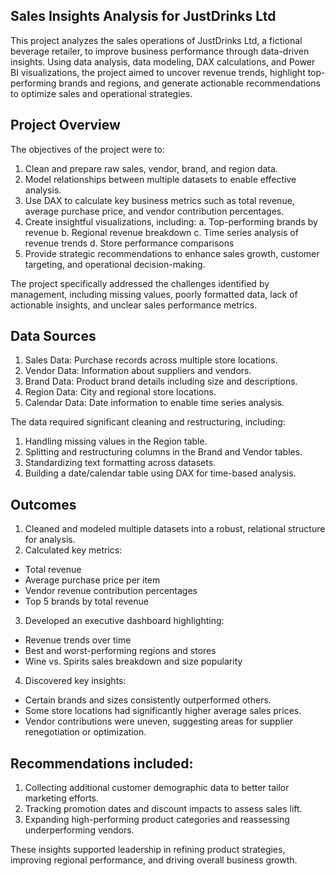 ## Sales Insights Analysis for JustDrinks Ltd

This project analyzes the sales operations of JustDrinks Ltd, a fictional beverage retailer, to improve business performance through data-driven insights. Using data analysis, data modeling, DAX calculations, and Power BI visualizations, the project aimed to uncover revenue trends, highlight top-performing brands and regions, and generate actionable recommendations to optimize sales and operational strategies.

## Project Overview
The objectives of the project were to:
1. Clean and prepare raw sales, vendor, brand, and region data.
2. Model relationships between multiple datasets to enable effective analysis.
3. Use DAX to calculate key business metrics such as total revenue, average purchase price, and vendor contribution percentages.
4. Create insightful visualizations, including:
a. Top-performing brands by revenue
b. Regional revenue breakdown
c. Time series analysis of revenue trends
d. Store performance comparisons
5. Provide strategic recommendations to enhance sales growth, customer targeting, and operational decision-making.

The project specifically addressed the challenges identified by management, including missing values, poorly formatted data, lack of actionable insights, and unclear sales performance metrics.

## Data Sources
1. Sales Data: Purchase records across multiple store locations.
2. Vendor Data: Information about suppliers and vendors.
3. Brand Data: Product brand details including size and descriptions.
4. Region Data: City and regional store locations.
5. Calendar Data: Date information to enable time series analysis.

The data required significant cleaning and restructuring, including:
1. Handling missing values in the Region table.
2. Splitting and restructuring columns in the Brand and Vendor tables.
3. Standardizing text formatting across datasets.
4. Building a date/calendar table using DAX for time-based analysis.

## Outcomes
1. Cleaned and modeled multiple datasets into a robust, relational structure for analysis.
2. Calculated key metrics:
- Total revenue
- Average purchase price per item
- Vendor revenue contribution percentages
- Top 5 brands by total revenue
3.  Developed an executive dashboard highlighting:
- Revenue trends over time
- Best and worst-performing regions and stores
- Wine vs. Spirits sales breakdown and size popularity

4. Discovered key insights:
- Certain brands and sizes consistently outperformed others.
- Some store locations had significantly higher average sales prices.
- Vendor contributions were uneven, suggesting areas for supplier renegotiation or optimization.

## Recommendations included:
1. Collecting additional customer demographic data to better tailor marketing efforts.
2. Tracking promotion dates and discount impacts to assess sales lift.
3. Expanding high-performing product categories and reassessing underperforming vendors.

These insights supported leadership in refining product strategies, improving regional performance, and driving overall business growth.
